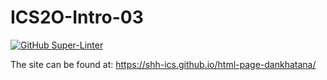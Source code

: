 # ICS2O-Intro-03

[![GitHub Super-Linter](https://github.com/SHH-ICS/html-page-dankhatana/workflows/Lint%20Code%20Base/badge.svg)](https://github.com/marketplace/actions/super-linter)

The site can be found at: https://shh-ics.github.io/html-page-dankhatana/
